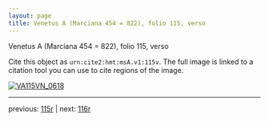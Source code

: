 ```yaml
---
layout: page
title: Venetus A (Marciana 454 = 822), folio 115, verso
---
```


Venetus A (Marciana 454 = 822), folio 115, verso

Cite this object as `urn:cite2:hmt:msA.v1:115v`.  The full image is linked to a citation tool you can use to cite regions of the image.

[![VA115VN_0618](http://www.homermultitext.org/iipsrv?IIIF=/project/homer/pyramidal/deepzoom/hmt/vaimg/2017a/VA115VN_0618.tif/full/800,/0/default.jpg)](http://www.homermultitext.org/ict2/?urn=urn:cite2:hmt:vaimg.2017a:VA115VN_0618) 

---

previous:  [115r](../115r/) | next: [116r](../116r/)